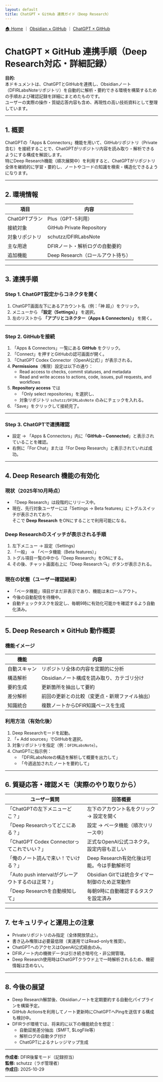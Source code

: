 ```yaml
---
layout: default
title: ChatGPT × GitHub 連携ガイド（Deep Research）
---
```


<p style="margin-top:0.5rem">
<a href="./">🏠 Home</a> ｜ 
<a href="./01_Obsidian_GitHub_Integration_Guide.html">Obsidian × GitHub</a> ｜ 
<a href="./02_ChatGPT_GitHub_Integration_Guide.html">ChatGPT × GitHub</a>
</p>


# ChatGPT × GitHub 連携手順（Deep Research対応・詳細記録）

**目的:**  
本ドキュメントは、ChatGPTとGitHubを連携し、Obsidianノート（DFIRLabsNoteリポジトリ）を自動的に解析・要約できる環境を構築するための手順および確認記録を詳細にまとめたものです。  
ユーザーの実際の操作・質疑応答内容も含め、再現性の高い技術資料として整理しています。

---

## 1. 概要

ChatGPTの「Apps & Connectors」機能を用いて、GitHubリポジトリ（Private含む）を接続することで、ChatGPTがリポジトリ内容を読み取り・解析できるようにする構成を解説します。  
特にDeep Research機能（順次展開中）を利用すると、ChatGPTがリポジトリ全体を継続的に学習・要約し、ノートやコードの知識を検索・構造化できるようになります。

---

## 2. 環境情報

| 項目 | 内容 |
|------|------|
| ChatGPTプラン | Plus（GPT-5利用） |
| 接続対象 | GitHub Private Repository |
| 対象リポジトリ | schutzz/DFIRLabsNote |
| 主な用途 | DFIRノート・解析ログの自動要約 |
| 追加機能 | Deep Research（ロールアウト待ち） |

---

## 3. 連携手順

### Step 1. ChatGPT設定からコネクタを開く

1. ChatGPT画面左下にあるアカウント名（例：「神 超」）をクリック。  
2. メニューから **「設定（Settings）」** を選択。  
3. 左のリストから **「アプリとコネクター（Apps & Connectors）」** を開く。

---

### Step 2. GitHubを接続

1. 「Apps & Connectors」一覧にある **GitHub** をクリック。  
2. 「Connect」を押すとGitHubの認可画面が開く。  
3. 「ChatGPT Codex Connector（OpenAI公式）」が表示される。  
4. **Permissions**（権限）設定は以下の通り：  
   - Read access to checks, commit statuses, and metadata  
   - Read and write access to actions, code, issues, pull requests, and workflows  
5. **Repository access** では  
   - 「Only select repositories」を選択し、  
   - 対象リポジトリ `schutzz/DFIRLabsNote` のみにチェックを入れる。  
6. 「Save」をクリックして接続完了。

---

### Step 3. ChatGPTで連携確認

- 設定 → 「Apps & Connectors」内に「**GitHub – Connected**」と表示されていることを確認。  
- 右側に「For Chat」または「For Deep Research」と表示されていれば成功。  

---

## 4. Deep Research 機能の有効化

### 現状（2025年10月時点）

- 「Deep Research」は段階的にリリース中。  
- 現在、先行対象ユーザーには「Settings → Beta features」にトグルスイッチが表示されており、  
  そこで **Deep Research** をONにすることで利用可能になる。

### Deep Researchのスイッチが表示される手順

1. 左下メニュー → 設定（Settings）  
2. 「一般」 → 「ベータ機能（Beta features）」  
3. トグル項目一覧の中から「Deep Research」をONにする。  
4. その後、チャット画面右上に「Deep Research 🔍」ボタンが表示される。

### 現在の状態（ユーザー確認結果）

- 「ベータ機能」項目がまだ非表示であり、機能は未ロールアウト。  
- 今後の自動配信を待機中。  
- 自動チェックタスクを設定し、毎朝9時に有効化可能かを確認するよう自動化済み。

---

## 5. Deep Research × GitHub 動作概要

### 機能イメージ

| 機能 | 内容 |
|------|------|
| 自動スキャン | リポジトリ全体の内容を定期的に分析 |
| 構造解析 | Obsidianノート構成を読み取り、カテゴリ分け |
| 要約生成 | 更新箇所を抽出して要約 |
| 差分解析 | 前回の更新との比較（変更点・新規ファイル抽出） |
| 知識統合 | 複数ノートからDFIR知識ベースを生成 |

### 利用方法（有効化後）

1. Deep Researchモードを起動。  
2. 「+ Add sources」でGitHubを選択。  
3. 対象リポジトリを指定（例：`DFIRLabsNote`）。  
4. ChatGPTに指示例：  
   - 「DFIRLabsNoteの構造を解析して概要を出力して」  
   - 「今週追加されたノートを要約して」  

---

## 6. 質疑応答・確認メモ（実際のやり取りから）

| ユーザー質問 | 回答概要 |
|---------------|-----------|
| 「ChatGPTの左下メニューどこ？」 | 左下のアカウント名をクリック → 設定を開く |
| 「Deep Researchってどこにある？」 | 設定 → ベータ機能（順次リリース中） |
| 「ChatGPT Codex Connectorってこれでいい？」 | 正式なOpenAI公式コネクタ。設定内容も正しい |
| 「俺のノート読んで来い！でいける？」 | Deep Research有効化後は可能。今は手動解析可 |
| 「Auto push intervalがグレーアウトするのは正常？」 | Obsidian Gitでは統合タイマー制御のため正常動作 |
| 「Deep Researchを自動検知して」 | 毎朝9時に自動確認するタスクを設定済み |

---

## 7. セキュリティと運用上の注意

- Privateリポジトリのみ指定（全体開放禁止）。  
- 書き込み権限は必要最低限（実運用ではRead-onlyを推奨）。  
- ChatGPTへのアクセスはOpenAI公式経由のみ。  
- DFIRノート内の機微データは引き続き暗号化・非公開管理。  
- Deep Research使用時はChatGPTクラウド上で一時解析されるため、機密情報は含めない。

---

## 8. 今後の展望

- Deep Research解禁後、Obsidianノートを定期要約する自動化パイプラインを構築予定。  
- GitHub Actionsを利用してノート更新時にChatGPTへPingを送信する構成も検討中。  
- DFIRラボ環境では、将来的に以下の機能統合を想定：  
  - 自動証拠差分抽出（$MFT, $LogFile等）  
  - 解析ログの自動タグ付け  
  - ChatGPTによるナレッジマップ生成

---

**作成者:** DFIR後輩モード（記録担当）  
**監修:** schutzz（ラボ管理者）  
**作成日:** 2025-10-29  

---
